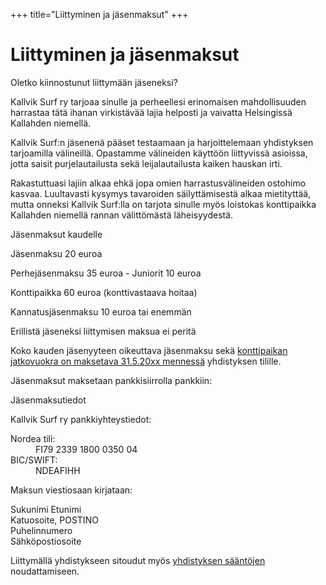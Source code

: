 +++
title="Liittyminen ja jäsenmaksut"
+++

# Liittyminen ja jäsenmaksut

Oletko kiinnostunut liittymään jäseneksi?

Kallvik Surf ry tarjoaa sinulle ja perheellesi erinomaisen mahdollisuuden harrastaa tätä ihanan virkistävää lajia helposti ja vaivatta Helsingissä Kallahden niemellä.

Kallvik Surf:n jäsenenä pääset testaamaan ja harjoittelemaan yhdistyksen tarjoamilla välineillä. Opastamme välineiden käyttöön liittyvissä asioissa, jotta saisit purjelautailusta sekä leijalautailusta kaiken hauskan irti.

Rakastuttuasi lajiin alkaa ehkä jopa omien harrastusvälineiden ostohimo kasvaa. Luultavasti kysymys tavaroiden säilyttämisestä alkaa mietityttää, mutta onneksi Kallvik Surf:lla on tarjota sinulle myös loistokas konttipaikka Kallahden niemellä rannan välittömästä läheisyydestä.

Jäsenmaksut kaudelle

Jäsenmaksu 20 euroa

Perhejäsenmaksu 35 euroa - Juniorit 10 euroa

Konttipaikka 60 euroa (konttivastaava hoitaa)

Kannatusjäsenmaksu 10 euroa tai enemmän

Erillistä jäseneksi liittymisen maksua ei peritä

Koko kauden jäsenyyteen oikeuttava jäsenmaksu sekä <a href="ilmoitukset/yhdistyksenvuosikokouspidettiinkoleassasaeaessae.html" target="_blank">konttipaikan jatkovuokra on maksetava 31.5.20xx mennessä</a> yhdistyksen tilille.

Jäsenmaksut maksetaan pankkisiirrolla pankkiin:

Jäsenmaksutiedot

Kallvik Surf ry pankkiyhteystiedot:

<dl>
<dt>Nordea tili:</dt><dd>FI79 2339 1800 0350 04</dd>
<dt>BIC/SWIFT:</dt><dd>NDEAFIHH </dd>
</dl>

Maksun viestiosaan kirjataan:

Sukunimi Etunimi<br>
Katuosoite, POSTINO<br>
Puhelinnumero<br>
Sähköpostiosoite<br>

Liittymällä yhdistykseen sitoudut myös <a href="dokumentit/Kallvik_Surf_S%C3%A4%C3%A4nn%C3%B6t.pdf" target="_blank">yhdistyksen sääntöjen</a> noudattamiseen.

